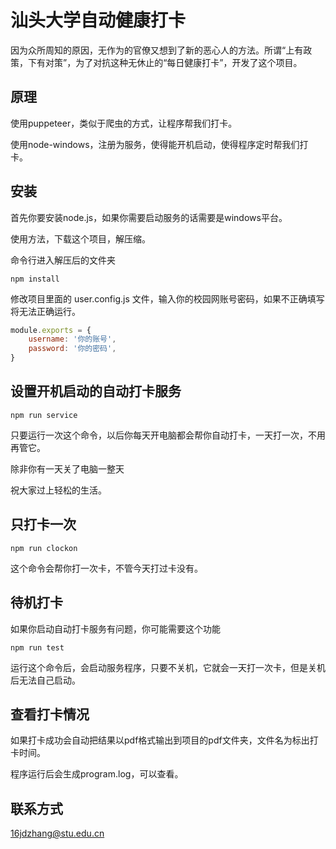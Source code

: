 # 汕头大学自动健康打卡

因为众所周知的原因，无作为的官僚又想到了新的恶心人的方法。所谓“上有政策，下有对策”，为了对抗这种无休止的“每日健康打卡”，开发了这个项目。

## 原理

使用puppeteer，类似于爬虫的方式，让程序帮我们打卡。

使用node-windows，注册为服务，使得能开机启动，使得程序定时帮我们打卡。

## 安装

首先你要安装node.js，如果你需要启动服务的话需要是windows平台。

使用方法，下载这个项目，解压缩。

命令行进入解压后的文件夹

``` shell
npm install
```

修改项目里面的 user.config.js 文件，输入你的校园网账号密码，如果不正确填写将无法正确运行。

``` javascript
module.exports = {
    username: '你的账号',
    password: '你的密码',
}
```

## 设置开机启动的自动打卡服务

``` shell
npm run service
```

只要运行一次这个命令，以后你每天开电脑都会帮你自动打卡，一天打一次，不用再管它。

除非你有一天关了电脑一整天

祝大家过上轻松的生活。

## 只打卡一次

``` shell
npm run clockon
```

这个命令会帮你打一次卡，不管今天打过卡没有。

## 待机打卡

如果你启动自动打卡服务有问题，你可能需要这个功能

``` shell
npm run test
```

运行这个命令后，会启动服务程序，只要不关机，它就会一天打一次卡，但是关机后无法自己启动。

## 查看打卡情况

如果打卡成功会自动把结果以pdf格式输出到项目的pdf文件夹，文件名为标出打卡时间。

程序运行后会生成program.log，可以查看。

## 联系方式

16jdzhang@stu.edu.cn